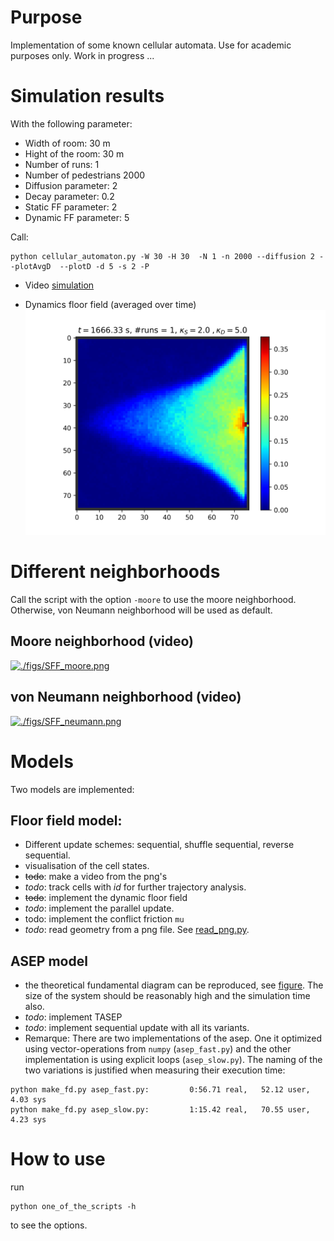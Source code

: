 # Purpose

Implementation of some known cellular automata. Use for academic purposes only.
Work in progress ...

# Simulation results

With the following parameter: 
- Width of room: 30 m
- Hight of the room: 30 m 
- Number of runs: 1
- Number of pedestrians 2000
- Diffusion parameter: 2
- Decay parameter: 0.2
- Static FF parameter: 2
- Dynamic FF parameter: 5

Call: 

```
python cellular_automaton.py -W 30 -H 30  -N 1 -n 2000 --diffusion 2 --plotAvgD  --plotD -d 5 -s 2 -P
```
- Video
[simulation](https://youtu.be/fD4l9P24J1k)

- Dynamics floor field (averaged over time)
![](figs/DFF-avg_S2.00_D5.00.png)

# Different neighborhoods

Call the script with the option `-moore` to use the moore neighborhood. Otherwise, von Neumann neighborhood will be used as default.

## Moore neighborhood (video)

[![./figs/SFF_moore.png](http://img.youtube.com/vi/DAzu7GkUjHc/0.jpg)](https://youtu.be/DAzu7GkUjHc)

## von Neumann neighborhood (video)

[![./figs/SFF_neumann.png](http://img.youtube.com/vi/tnQegJcclu0/0.jpg)](https://youtu.be/tnQegJcclu0)

# Models

Two models are implemented: 

## Floor field model:
  - Different update schemes: sequential, shuffle sequential, reverse sequential.
  - visualisation of the cell states.
  - ~~todo~~: make a video from the png's
  - *todo*: track cells with _id_ for further trajectory analysis.
  - ~~todo~~: implement the dynamic floor field
  - *todo*: implement the parallel update.
  - todo: implement the conflict friction `mu`
  - *todo*: read geometry from a png file. See [read_png.py](geometry/read_png.py).
## ASEP model
  - the theoretical fundamental diagram can be reproduced, see [figure](figs/asep_fd.png). The size of the system should be reasonably high and the simulation time also.
  - *todo*: implement TASEP
  - *todo*: implement sequential update with all its variants.
  - Remarque: There are two implementations of the asep. One it optimized using vector-operations from `numpy` (`asep_fast.py`) and the other implementation is using explicit loops (`asep_slow.py`). The naming of the two variations is justified when measuring their execution time:
  ```
  python make_fd.py asep_fast.py:         0:56.71 real,   52.12 user,     4.03 sys
  python make_fd.py asep_slow.py:         1:15.42 real,   70.55 user,     4.23 sys
  ```



# How to use

run

```
python one_of_the_scripts -h
``` 

to see the options.

